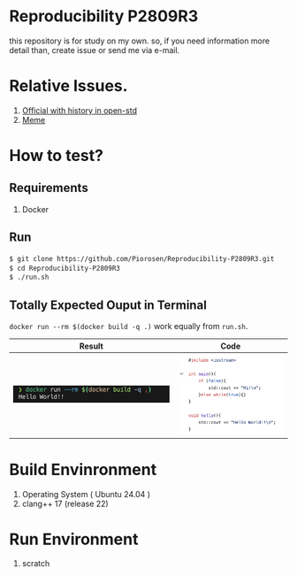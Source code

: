 # Reproducibility P2809R3

this repository is for study on my own. so, if you need information more detail than, create issue or send me via e-mail.

# Relative Issues.

1. [Official with history in open-std](https://www.open-std.org/jtc1/sc22/wg21/docs/papers/2024/p2809r3.html)
2. [Meme](https://www.reddit.com/r/ProgrammerHumor/comments/1co5fky/helloworldfromcpp/)

# How to test?

## Requirements
1. Docker

## Run

```sh
$ git clone https://github.com/Piorosen/Reproducibility-P2809R3.git
$ cd Reproducibility-P2809R3
$ ./run.sh
```

## Totally Expected Ouput in Terminal

`docker run --rm $(docker build -q .)` work equally from `run.sh`.

Result|Code
:---:|:---:
![](/resources/2024-05-12-01.png)|![](/resources/2024-05-12-02.png)

# Build Envinronment

1. Operating System ( Ubuntu 24.04 )
2. clang++ 17 (release 22)

# Run Environment

1. scratch
